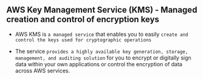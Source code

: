 ## AWS Key Management Service (KMS) - Managed creation and control of encryption keys

- AWS KMS is `a managed service` that enables you to easily `create and control the keys used for cryptographic operations`

- The service `provides a highly available key generation, storage, management, and auditing solution` for you to encrypt or digitally sign data within your own applications or control the encryption of data across AWS services.
